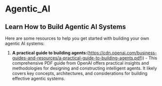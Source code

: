 # Agentic_AI

## Learn How to Build Agentic AI Systems

Here are some resources to help you get started with building your own agentic AI systems:

1.  **A practical guide to building agents:**(https://cdn.openai.com/business-guides-and-resources/a-practical-guide-to-building-agents.pdf)) - This comprehensive PDF guide from OpenAI offers practical insights and methodologies for designing and constructing intelligent agents. It likely covers key concepts, architectures, and considerations for building effective agentic systems.
